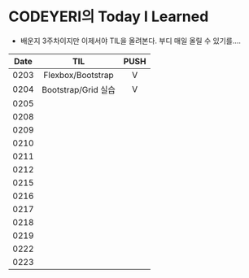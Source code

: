 # CODEYERI의 Today I Learned

- 배운지 3주차이지만 이제서야 TIL을 올려본다. 부디 매일 올릴 수 있기를....

| Date |         TIL         | PUSH |
| :--: | :-----------------: | :--: |
| 0203 |  Flexbox/Bootstrap  |  V   |
| 0204 | Bootstrap/Grid 실습 |  V   |
| 0205 |                     |      |
| 0208 |                     |      |
| 0209 |                     |      |
| 0210 |                     |      |
| 0211 |                     |      |
| 0212 |                     |      |
| 0215 |                     |      |
| 0216 |                     |      |
| 0217 |                     |      |
| 0218 |                     |      |
| 0219 |                     |      |
| 0222 |                     |      |
| 0223 |                     |      |